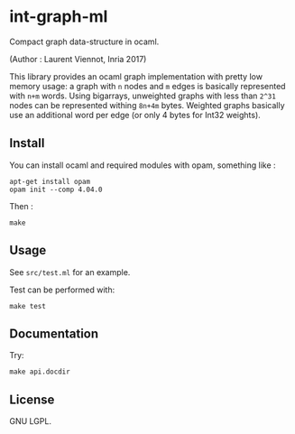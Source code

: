 # int-graph-ml
Compact graph data-structure in ocaml.

(Author : Laurent Viennot, Inria 2017)

This library provides an ocaml graph implementation with pretty low memory
usage: a graph with `n` nodes and `m` edges is basically represented with `n+m`
words. Using bigarrays, unweighted graphs with less than `2^31` nodes can be
represented withing `8n+4m` bytes. Weighted graphs basically use an additional
word per edge (or only 4 bytes for Int32 weights).

## Install

You can install ocaml and required modules with opam, something like :
```
apt-get install opam
opam init --comp 4.04.0
```

Then :
```
make
```

## Usage

See `src/test.ml` for an example.

Test can be performed with:
```
make test
```

## Documentation

Try:
```
make api.docdir
```

## License

GNU LGPL.

